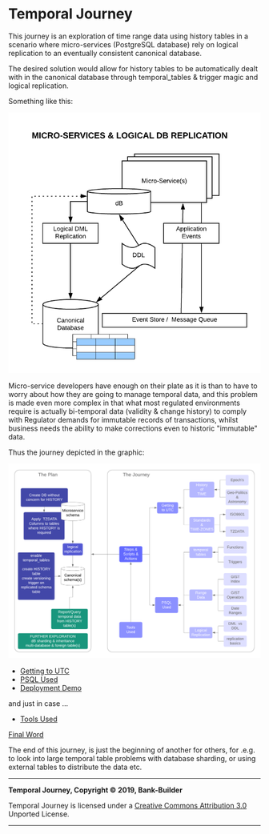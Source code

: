 # Temporal Journey
This journey is an exploration of time range data using  history tables in a scenario where micro-services (PostgreSQL database) rely on logical replication to an eventually consistent canonical database.

The desired solution would allow for history tables to be automatically dealt with in the canonical database through temporal_tables &amp; trigger magic and logical replication.

Something like this:

![Micro-Services Logical Replication](/images/micro-services_logical_replication.png)

Micro-service developers have enough on their plate as it is than to have to worry about how they are going to manage temporal data, and this problem is made even more complex in that what most regulated environments require is actually bi-temporal data (validity & change history) to comply with Regulator demands for immutable records of transactions, whilst business needs the ability to make corrections even to historic "immutable" data.

Thus the journey depicted in the graphic:

![Temporal Journey](/images/temporal_journey.png)

- [Getting to UTC](getting_to_UTC.md)
- [PSQL Used](psql_used.md)
- [Deployment Demo](/deployment-demo)


and just in case ...
- [Tools Used](tools_used.md)

[Final Word](final_word.md)

The end of this journey, is just the beginning of another for others, for .e.g. to look into large temporal table problems with database sharding, or using external tables to distribute the data etc.

---
**Temporal Journey, Copyright &copy; 2019, Bank-Builder**

Temporal Journey is licensed under a [Creative Commons Attribution 3.0](http://creativecommons.org/licenses/by/3.0/) Unported License.

---
